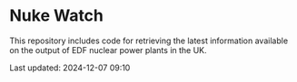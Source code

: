 # Nuke Watch

This repository includes code for retrieving the latest information available on the output of EDF nuclear power plants in the UK.

Last updated: 2024-12-07 09:10